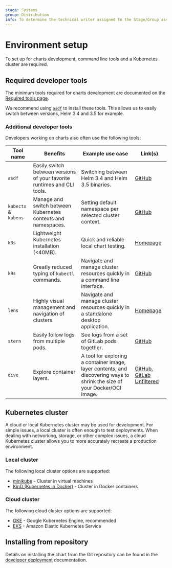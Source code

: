 ```yaml
---
stage: Systems
group: Distribution
info: To determine the technical writer assigned to the Stage/Group associated with this page, see https://about.gitlab.com/handbook/product/ux/technical-writing/#assignments
---
```


# Environment setup

To set up for charts development, command line tools and a
Kubernetes cluster are required.

## Required developer tools

The minimum tools required for charts development are documented on the [Required tools page](../installation/tools.md).

We recommend using [`asdf`](https://github.com/asdf-vm/asdf) to install these tools.
This allows us to easily switch between versions, Helm 3.4 and 3.5 for example.

### Additional developer tools

Developers working on charts also often use the following tools:

Tool name | Benefits | Example use case | Link(s)
-|-|-|-
`asdf` | Easily switch between versions of your favorite runtimes and CLI tools. | Switching between Helm 3.4 and Helm 3.5 binaries. | [GitHub](https://github.com/asdf-vm/asdf)
`kubectx` & `kubens` | Manage and switch between Kubernetes contexts and namespaces. | Setting default namespace per selected cluster context. | [GitHub](https://github.com/ahmetb/kubectx)
`k3s` | Lightweight Kubernetes installation (<40MB). | Quick and reliable local chart testing. | [Homepage](https://k3s.io)
`k9s` | Greatly reduced typing of `kubectl` commands. | Navigate and manage cluster resources quickly in a command line interface. | [GitHub](https://github.com/derailed/k9s)
`lens` | Highly visual management and navigation of clusters. | Navigate and manage cluster resources quickly in a standalone desktop application. | [Homepage](https://k8slens.dev/)
`stern` | Easily follow logs from multiple pods. | See logs from a set of GitLab pods together. | [GitHub](https://github.com/wercker/stern)
`dive` | Explore container layers. | A tool for exploring a container image, layer contents, and discovering ways to shrink the size of your Docker/OCI image. | [GitHub](https://github.com/wagoodman/dive), [GitLab Unfiltered](https://youtu.be/9kdE-ye6vlc)

## Kubernetes cluster

A cloud or local Kubernetes cluster may be used for development.
For simple issues, a local cluster is often enough to test deployments.
When dealing with networking, storage, or other complex issues, a cloud Kubernetes cluster allows you to more accurately recreate a production environment.

### Local cluster

The following local cluster options are supported:

- [minikube](minikube/index.md) - Cluster in virtual machines
- [KinD (Kubernetes in Docker)](kind/index.md) - Cluster in Docker containers

### Cloud cluster

The following cloud cluster options are supported:

- [GKE](../installation/cloud/gke.md) - Google Kubernetes Engine, recommended
- [EKS](../installation/cloud/eks.md) - Amazon Elastic Kubernetes Service

## Installing from repository

Details on installing the chart from the Git repository can be found in the [developer deployment](deploy.md) documentation.
